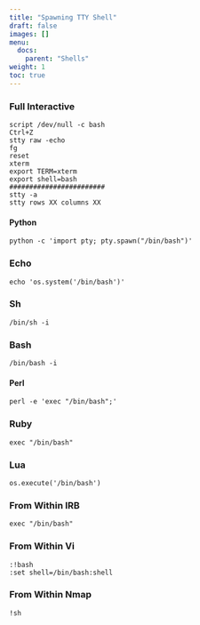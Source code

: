 ```yaml
---
title: "Spawning TTY Shell"
draft: false
images: []
menu:
  docs:
    parent: "Shells"
weight: 1
toc: true
---
```


### Full Interactive

```
script /dev/null -c bash
Ctrl+Z
stty raw -echo
fg
reset
xterm
export TERM=xterm
export shell=bash
########################
stty -a
stty rows XX columns XX
```

#### Python
```
python -c 'import pty; pty.spawn("/bin/bash")'
```
### Echo
```
echo 'os.system('/bin/bash')'
```
### Sh
```
/bin/sh -i
```
### Bash
```
/bin/bash -i
```
#### Perl
```
perl -e 'exec "/bin/bash";'
```
### Ruby
```
exec "/bin/bash"
```
### Lua
```
os.execute('/bin/bash')
```
### From Within IRB
```
exec "/bin/bash"
```
### From Within Vi
```
:!bash
:set shell=/bin/bash:shell
```
### From Within Nmap
```
!sh
```